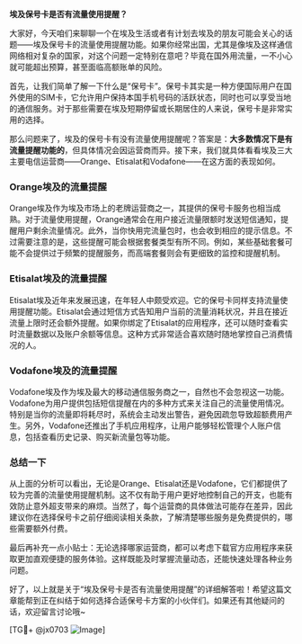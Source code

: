 **埃及保号卡是否有流量使用提醒？**

大家好，今天咱们来聊聊一个在埃及生活或者有计划去埃及的朋友可能会关心的话题——埃及保号卡的流量使用提醒功能。如果你经常出国，尤其是像埃及这样通信网络相对复杂的国家，对这个问题一定特别在意吧？毕竟在国外用流量，一不小心就可能超出预算，甚至面临高额账单的风险。

首先，让我们简单了解一下什么是“保号卡”。保号卡其实是一种方便国际用户在国外使用的SIM卡，它允许用户保持本国手机号码的活跃状态，同时也可以享受当地的通信服务。对于那些需要在埃及短期停留或长期居住的人来说，保号卡是非常实用的选择。

那么问题来了，埃及的保号卡有没有流量使用提醒呢？答案是：**大多数情况下是有流量提醒功能的**，但具体情况会因运营商而异。接下来，我们就具体看看埃及三大主要电信运营商——Orange、Etisalat和Vodafone——在这方面的表现如何。

### Orange埃及的流量提醒

Orange埃及作为埃及市场上的老牌运营商之一，其提供的保号卡服务也相当成熟。对于流量使用提醒，Orange通常会在用户接近流量限额时发送短信通知，提醒用户剩余流量情况。此外，当你快用完流量包时，也会收到相应的提示信息。不过需要注意的是，这些提醒可能会根据套餐类型有所不同。例如，某些基础套餐可能不会提供过于频繁的提醒服务，而高端套餐则会有更细致的监控和提醒机制。

### Etisalat埃及的流量提醒

Etisalat埃及近年来发展迅速，在年轻人中颇受欢迎。它的保号卡同样支持流量使用提醒功能。Etisalat会通过短信方式告知用户当前的流量消耗状况，并且在接近流量上限时还会额外提醒。如果你绑定了Etisalat的应用程序，还可以随时查看实时流量数据以及账户余额等信息。这种方式非常适合喜欢随时随地掌控自己消费情况的人。

### Vodafone埃及的流量提醒

Vodafone埃及作为埃及最大的移动通信服务商之一，自然也不会忽视这一功能。Vodafone为用户提供包括短信提醒在内的多种方式来关注自己的流量使用情况。特别是当你的流量即将耗尽时，系统会主动发出警告，避免因疏忽导致超额费用产生。另外，Vodafone还推出了手机应用程序，让用户能够轻松管理个人账户信息，包括查看历史记录、购买新流量包等功能。

### 总结一下

从上面的分析可以看出，无论是Orange、Etisalat还是Vodafone，它们都提供了较为完善的流量使用提醒机制。这不仅有助于用户更好地控制自己的开支，也能有效防止意外超支带来的麻烦。当然了，每个运营商的具体做法可能存在差异，因此建议你在选择保号卡之前仔细阅读相关条款，了解清楚哪些服务是免费提供的，哪些需要额外付费。

最后再补充一点小贴士：无论选择哪家运营商，都可以考虑下载官方应用程序来获取更加直观便捷的服务体验。这样既能及时掌握流量动态，还能快速处理各种业务问题。

好了，以上就是关于“埃及保号卡是否有流量使用提醒”的详细解答啦！希望这篇文章能帮到正在纠结于如何选择合适保号卡方案的小伙伴们。如果还有其他疑问的话，欢迎留言讨论哦~

[TG💪+ @jx0703 ![Image](https://github.com/user-attachments/assets/dbca1d08-cadb-493c-b0ec-ad6f7a83f270)]